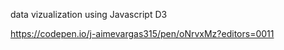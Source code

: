 data vizualization using Javascript D3

https://codepen.io/j-aimevargas315/pen/oNrvxMz?editors=0011
